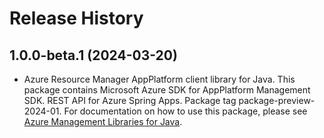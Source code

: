 # Release History

## 1.0.0-beta.1 (2024-03-20)

- Azure Resource Manager AppPlatform client library for Java. This package contains Microsoft Azure SDK for AppPlatform Management SDK. REST API for Azure Spring Apps. Package tag package-preview-2024-01. For documentation on how to use this package, please see [Azure Management Libraries for Java](https://aka.ms/azsdk/java/mgmt).
